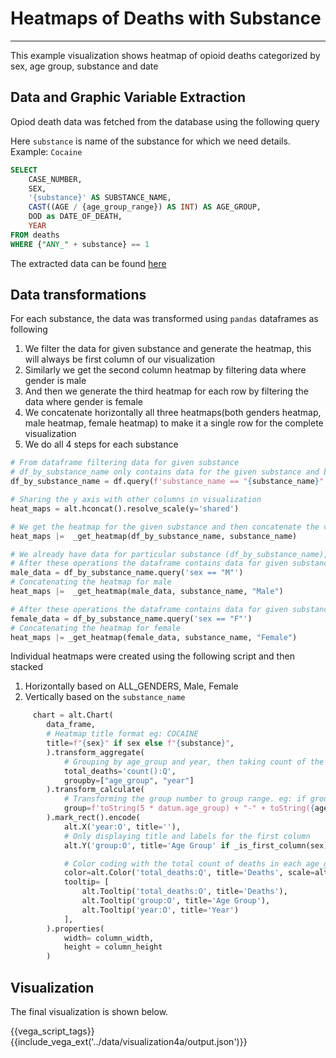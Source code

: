 # Heatmaps of Deaths with Substance
-----------------------------------

This example visualization shows heatmap of opioid deaths categorized by sex, age group, substance and date

## Data and Graphic Variable Extraction

Opiod death data was fetched from the database using the following query

Here `substance` is name of the substance for which we need details. Example: `Cocaine`
```sql
SELECT
    CASE_NUMBER,
    SEX,
    '{substance}' AS SUBSTANCE_NAME,
    CAST((AGE / {age_group_range}) AS INT) AS AGE_GROUP,
    DOD as DATE_OF_DEATH,
    YEAR
FROM deaths
WHERE {"ANY_" + substance} == 1
```

The extracted data can be found [here](../data/visualization4a/visualization4a.csv)

## Data transformations

For each substance, the data was transformed using `pandas` dataframes as following

1. We filter the data for given substance and generate the heatmap, this will always be first column of our visualization
2. Similarly we get the second column heatmap by filtering data where gender is male
3. And then we generate the third heatmap for each row by filtering the data where gender is female
4. We concatenate horizontally all three heatmaps(both genders heatmap, male heatmap, female heatmap) to make it a single row for the complete visualization
5. We do all 4 steps for each substance

```py
# From dataframe filtering data for given substance
# df_by_substance_name only contains data for the given substance and both the genders
df_by_substance_name = df.query(f'substance_name == "{substance_name}"') if substance_name != 'ALL_SUBSTANCES' else df

# Sharing the y axis with other columns in visualization
heat_maps = alt.hconcat().resolve_scale(y='shared')

# We get the heatmap for the given substance and then concatenate the visualization horizonally
heat_maps |=  _get_heatmap(df_by_substance_name, substance_name)

# We already have data for particular substance (df_by_substance_name), now we filter based on the gender
# After these operations the dataframe contains data for given substance and males 
male_data = df_by_substance_name.query('sex == "M"')
# Concatenating the heatmap for male
heat_maps |=  _get_heatmap(male_data, substance_name, "Male")

# After these operations the dataframe contains data for given substance and females 
female_data = df_by_substance_name.query('sex == "F"')
# Concatenating the heatmap for female
heat_maps |= _get_heatmap(female_data, substance_name, "Female")
```

Individual heatmaps were created using the following script and then stacked
 1. Horizontally based on ALL_GENDERS, Male, Female
 2. Vertically based on the `substance_name`

```py
     chart = alt.Chart(
        data_frame,
        # Heatmap title format eg: COCAINE
        title=f"{sex}" if sex else f"{substance}",
        ).transform_aggregate(
            # Grouping by age_group and year, then taking count of the each group
            total_deaths='count():Q',
            groupby=["age_group", "year"]
        ).transform_calculate(
            # Transforming the group number to group range. eg: if group number is 2 its group range should be (5-9)
            group=f'toString(5 * datum.age_group) + "-" + toString({age_group_range} * datum.age_group + {age_group_range - 1})'
        ).mark_rect().encode(
            alt.X('year:O', title=''),
            # Only displaying title and labels for the first column
            alt.Y('group:O', title='Age Group' if _is_first_column(sex) else '', axis=alt.Axis(labels=_is_first_column(sex))),

            # Color coding with the total count of deaths in each age_group and year
            color=alt.Color('total_deaths:Q', title='Deaths', scale=alt.Scale(scheme="yellowgreenblue")),
            tooltip= [
                alt.Tooltip('total_deaths:O', title='Deaths'),
                alt.Tooltip('group:O', title='Age Group'),
                alt.Tooltip('year:O', title='Year')
            ],
        ).properties(
            width= column_width,
            height = column_height
        )
```

## Visualization

The final visualization is shown below.

{{vega_script_tags}}
{{include_vega_ext('../data/visualization4a/output.json')}}
